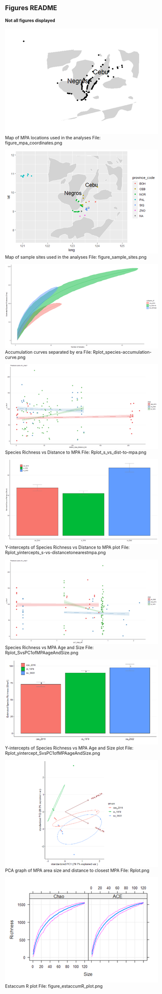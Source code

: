 ## Figures README ##
#### Not all figures displayed ####

![](figure_mpa_coordinates.png)
Map of MPA locations used in the analyses
File: figure_mpa_coordinates.png


![](figure_sample_sites.png)
Map of sample sites used in the analyses
File: figure_sample_sites.png


![](Rplot_species-accumulation-curve.png)
Accumulation curves separated by era
File: Rplot_species-accumulation-curve.png


![](Rplot_s_vs_dist-to-mpa.png)
Species Richness vs Distance to MPA
File: Rplot_s_vs_dist-to-mpa.png


![](Rplot_yintercepts_s-vs-distancetonearestmpa.png)
Y-intercepts of Species Richness vs Distance to MPA plot
File: Rplot_yintercepts_s-vs-distancetonearestmpa.png


![](Rplot_SvsPC1ofMPAageAndSize.png)
Species Richness vs MPA Age and Size
File: Rplot_SvsPC1ofMPAageAndSize.png


![](Rplot_yintercept_SvsPC1ofMPAageAndSize.png)
Y-intercepts of Species Richness vs MPA Age and Size plot
File: Rplot_yintercept_SvsPC1ofMPAageAndSize.png


![](Rplot.png)
PCA graph of MPA area size and distance to closest MPA
File: Rplot.png


![](figure_estaccumR_plot.png)
Estaccum R plot
File: figure_estaccumR_plot.png
